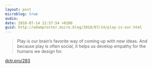 ```yaml
---
layout: post
microblog: true
audio: 
date: 2018-07-14 12:57:54 +0100
guid: http://adamprocter.micro.blog/2018/07/14/play-is-our.html
---
```

> Play is our brain’s favorite way of coming up with new ideas. And because play is often social, it helps us develop empathy for the humans we design for.

[dctr.pro/283](http://dctr.pro/283)

